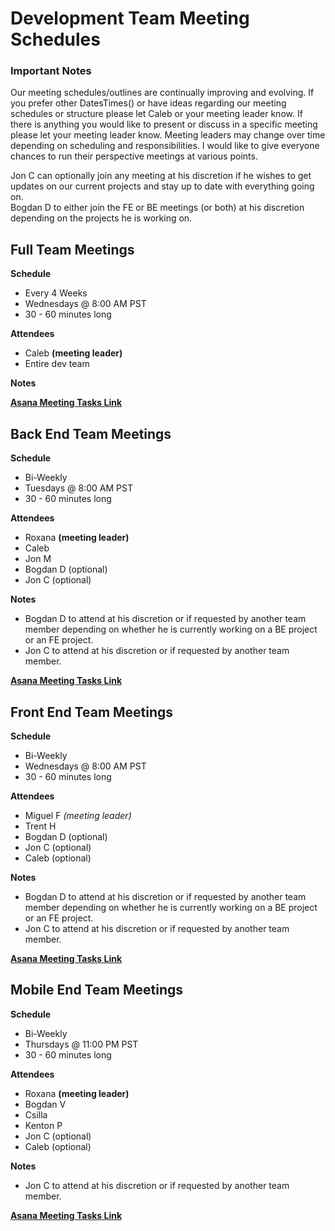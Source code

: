 # Development Team Meeting Schedules

### Important Notes

Our meeting schedules/outlines are continually improving and evolving. If you prefer other DatesTimes() or have
ideas regarding our meeting schedules or structure please let Caleb or your meeting leader know. 
If there is anything you would like to present or discuss
in a specific meeting please let your meeting leader know. Meeting leaders may change over time depending 
on scheduling and responsibilities. I would like to give everyone chances to run their perspective 
meetings at various points.  

Jon C can optionally join any meeting at his discretion if he wishes to get updates on our current
projects and stay up to date with everything going on.  
Bogdan D to either join the FE or BE meetings (or both) at his discretion depending on the projects he is working on.


## Full Team Meetings

**Schedule**
- Every 4 Weeks
- Wednesdays @ 8:00 AM PST 
- 30 - 60 minutes long

**Attendees**
- Caleb **(meeting leader)**
- Entire dev team

**Notes**

**[Asana Meeting Tasks Link](https://app.asana.com/0/1187953833343503/list)**


## Back End Team Meetings

**Schedule**
- Bi-Weekly
- Tuesdays @ 8:00 AM PST 
- 30 - 60 minutes long

**Attendees**
- Roxana **(meeting leader)**
- Caleb
- Jon M
- Bogdan D (optional)
- Jon C (optional)

**Notes**
- Bogdan D to attend at his discretion or if requested by another team member 
  depending on whether he is currently working on a BE project or an FE project.
- Jon C to attend at his discretion or if requested by another team member.

**[Asana Meeting Tasks Link](https://app.asana.com/0/1187953833343503/list)**


## Front End Team Meetings

**Schedule**
- Bi-Weekly
- Wednesdays @ 8:00 AM PST
- 30 - 60 minutes long

**Attendees**
- Miguel F *(meeting leader)*
- Trent H
- Bogdan D (optional)
- Jon C (optional)
- Caleb (optional)

**Notes**
- Bogdan D to attend at his discretion or if requested by another team member
  depending on whether he is currently working on a BE project or an FE project.
- Jon C to attend at his discretion or if requested by another team member.

**[Asana Meeting Tasks Link](https://app.asana.com/0/1187953833343503/list)**


## Mobile End Team Meetings

**Schedule**
- Bi-Weekly
- Thursdays @ 11:00 PM PST
- 30 - 60 minutes long

**Attendees**
- Roxana **(meeting leader)**
- Bogdan V
- Csilla
- Kenton P
- Jon C (optional)
- Caleb (optional)

**Notes**
- Jon C to attend at his discretion or if requested by another team member.

**[Asana Meeting Tasks Link](https://app.asana.com/0/1187953833343503/list)**